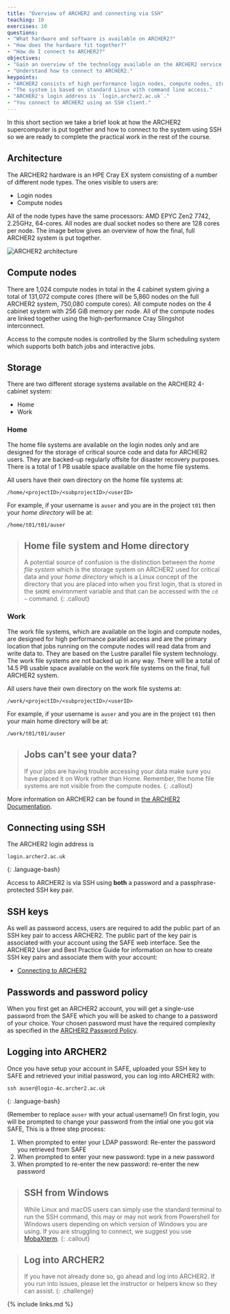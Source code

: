 ```yaml
---
title: "Overview of ARCHER2 and connecting via SSH"
teaching: 10
exercises: 10
questions:
- "What hardware and software is available on ARCHER2?"
- "How does the hardware fit together?"
- "How do I connect to ARCHER2?"
objectives:
- "Gain an overview of the technology available on the ARCHER2 service."
- "Understand how to connect to ARCHER2."
keypoints:
- "ARCHER2 consists of high performance login nodes, compute nodes, storage systems and interconnect."
- "The system is based on standard Linux with command line access."
- "ARCHER2's login address is `login.archer2.ac.uk`."
- "You connect to ARCHER2 using an SSH client."
---
```


In this short section we take a brief look at how the ARCHER2 supercomputer is put
together and how to connect to the system using SSH so we are ready to complete the
practical work in the rest of the course.

## Architecture

The ARCHER2 hardware is an HPE Cray EX system consisting of a number of different node types. The ones visible
to users are:

* Login nodes
* Compute nodes

All of the node types have the same processors: AMD EPYC Zen2 7742, 2.25GHz, 64-cores. All nodes
are dual socket nodes so there are 128 cores per node. The image below gives an overview of how
the final, full ARCHER2 system is put together.

<img src="{{ page.root }}/fig/archer2_architecture.png" alt="ARCHER2 architecture" />

## Compute nodes

There are 1,024 compute nodes in total in the 4 cabinet system giving a total of 131,072 compute cores
(there will be 5,860 nodes on the full ARCHER2 system, 750,080 compute cores). All
compute nodes on the 4 cabinet system with 256 GiB memory per node. All of the compute
nodes are linked together using the high-performance Cray Slingshot interconnect.

Access to the compute nodes is controlled by the Slurm scheduling system which supports
both batch jobs and interactive jobs.

## Storage

There are two different storage systems available on the ARCHER2 4-cabinet system:

* Home
* Work

### Home

The home file systems are available on the login nodes only and are designed for the storage
of critical source code and data for ARCHER2 users. They are backed-up regularly offsite for
disaster recovery purposes. There is a total of 1 PB usable space available on the home file
systems.

All users have their own directory on the home file systems at:

```
/home/<projectID>/<subprojectID>/<userID>
```

For example, if your username is `auser` and you are in the project `t01` then your *home
directory* will be at:

```
/home/t01/t01/auser
```

> ## Home file system and Home directory
> A potential source of confusion is the distinction between the *home file system* which is
> the storage system on ARCHER2 used for critical data and your *home directory* which is a 
> Linux concept of the directory that you are placed into when you first login, that is 
> stored in the `$HOME` environment variable and that can be accessed with the `cd ~` command.
{: .callout}

### Work

The work file systems, which are available on the login and compute  nodes, are
designed for high performance parallel access and are the primary location that jobs running on
the compute nodes will read data from and write data to. They are based on the Lustre parallel
file system technology. The work file systems are not backed up in any way. There will be a total of 
14.5 PB usable space available on the work file systems on the final, full ARCHER2 system.

All users have their own directory on the work file systems at:

```
/work/<projectID>/<subprojectID>/<userID>
```

For example, if your username is `auser` and you are in the project `t01` then your main home
directory will be at:

```
/work/t01/t01/auser
```

> ## Jobs can't see your data?
> If your jobs are having trouble accessing your data make sure you have placed it on Work
> rather than Home. Remember, the home file systems are not visible from the compute nodes.
{: .callout}

More information on ARCHER2 can be found in [the ARCHER2 Documentation](https://docs.archer2.ac.uk).

## Connecting using SSH

The ARCHER2 login address is

```
login.archer2.ac.uk
```
{: .language-bash}

Access to ARCHER2 is via SSH using **both** a password and a passphrase-protected SSH key pair.

## SSH keys

As well as password access, users are required to add the public part of an SSH key pair to access ARCHER2.
The public part of the key pair is associated with your account using the SAFE web interface.
See the ARCHER2 User and Best Practice Guide for information on how to create SSH key pairs
and associate them with your account:

* [Connecting to ARCHER2](https://docs.archer2.ac.uk/user-guide/connecting.html)

## Passwords and password policy

When you first get an ARCHER2 account, you will get a single-use password from the 
SAFE which you will be asked to change to a password of your choice. Your chosen 
password must have the required complexity as specified in the
[ARCHER2 Password Policy](https://www.archer2.ac.uk/about/policies/passwords_usernames.html).

## Logging into ARCHER2

Once you have setup your account in SAFE, uploaded your SSH key to SAFE and retrieved
your initial password, you can log into ARCHER2 with:

```
ssh auser@login-4c.archer2.ac.uk
```
{: .language-bash}

(Remember to replace `auser` with your actual username!) On first login, you will be prompted
to change your password from the intial one you got via SAFE,  This is a three step process:

1. When prompted to enter your LDAP password: Re-enter the password you retrieved from SAFE
2. When prompted to enter your new password: type in a new password
3. When prompted to re-enter the new password: re-enter the new password

> ## SSH from Windows
> While Linux and macOS users can simply use the standard terminal to run the SSH command,
> this may or may not work from Powershell for Windows users depending on which version of
> Windows you are using. If you are struggling to connect, we suggest you use
> [MobaXterm](https://docs.archer2.ac.uk/user-guide/connecting/#logging-in-from-windows-using-mobaxterm).
{: .callout}

> ## Log into ARCHER2
> If you have not already done so, go ahead and log into ARCHER2. If you run into issues, please
> let the instructor or helpers know so they can assist.
{: .challenge}

{% include links.md %}

